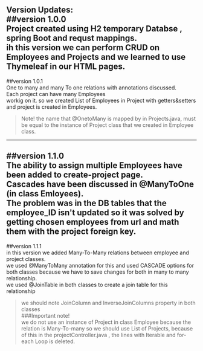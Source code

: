 Version Updates:<br>
##version 1.0.0<br>
Project created using H2 temporary Databse , spring Boot and requst mappings.<br>
ih this version we can perform CRUD on Employees and Projects and we learned to use Thymeleaf in our HTML pages.<br>
----
##version 1.0.1<br>
One to many and many To one relations with annotations discussed.<br>
Each project can have many Employees <br>
workig on it. so we created List of Employees in Project with getters&setters and project is created in Employees.<br>
>Note! the name that @OnetoMany is mapped by in Projects.java, must be equal to the instance of Project class that we created in Employee class.<br>
>
-----
##version 1.1.0<br>
The ability to assign multiple Employees have been added to create-project page.<br>
Cascades have been discussed in @ManyToOne (in class Emloyees).<br>
The problem was in the DB tables that the employee_ID isn't updated so it was solved by getting chosen employees from url and math them with the project foreign key.<br>
-------
##version 1.1.1<br>
in this version we added Many-To-Many relations between employee and project classes.<br>
we used @ManyToMany annotation for this and used CASCADE options for both classes because we have to save changes for both in many to many relationship.<br>
we used @JoinTable in both classes to create a join table for this relationship<br>
>we should note JoinColumn and InverseJoinColumns property in both classes <br>
###Important note! <br>
>we do not use an instance of Project in class Employee because the relation is Many-To-many
>so we should use List of Projects, because of this in the projectController.java , the lines with Iterable and for-each Loop is deleted.<br> 